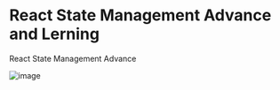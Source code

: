 # React State Management Advance and Lerning  
React State Management Advance


![image](https://github.com/user-attachments/assets/2f6183d2-8430-4658-97bb-cbf45621d326)

